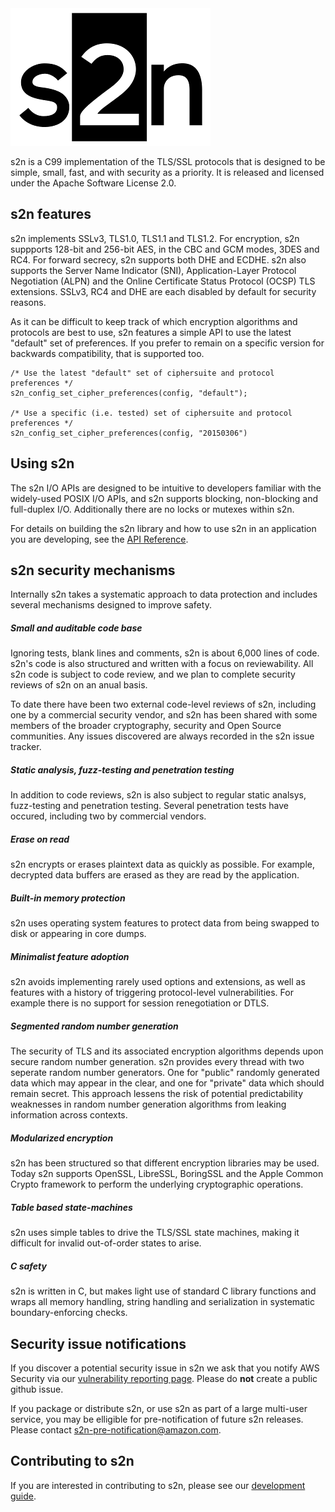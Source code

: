 <img src="docs/images/s2n_logo_github.png" alt="s2n">

s2n is a C99 implementation of the TLS/SSL protocols that is designed to be simple, small, fast, and with security as a priority. It is released and licensed under the Apache Software License 2.0. 

## s2n features

s2n implements SSLv3, TLS1.0, TLS1.1 and TLS1.2. For encryption, s2n suppports 128-bit and 256-bit AES, in the CBC and GCM modes, 3DES and RC4. For forward secrecy, s2n supports both DHE and ECDHE. s2n also supports the Server Name Indicator (SNI), Application-Layer Protocol Negotiation (ALPN) and the Online Certificate Status Protocol (OCSP) TLS extensions. SSLv3, RC4 and DHE are each disabled by default for security reasons. 

As it can be difficult to keep track of which encryption algorithms and protocols are best to use, s2n features a simple API to use the latest "default" set of preferences. If you prefer to remain on a specific version for backwards compatibility, that is supported too. 

    /* Use the latest "default" set of ciphersuite and protocol preferences */
    s2n_config_set_cipher_preferences(config, "default");
    
    /* Use a specific (i.e. tested) set of ciphersuite and protocol preferences */
    s2n_config_set_cipher_preferences(config, "20150306")

## Using s2n

The s2n I/O APIs are designed to be intuitive to developers familiar with the widely-used POSIX I/O APIs, and s2n supports blocking, non-blocking and full-duplex I/O. Additionally there are no locks or mutexes within s2n. 

For details on building the s2n library and how to use s2n in an application you are developing, see the [API Reference](https://github.com/awslabs/s2n/blob/master/docs/USAGE-GUIDE.md).

## s2n security mechanisms

Internally s2n takes a systematic approach to data protection and includes several mechanisms designed to improve safety.

##### Small and auditable code base
Ignoring tests, blank lines and comments, s2n is about 6,000 lines of code. s2n's code is also structured and written with a focus on reviewability. All s2n code is subject to code review, and we plan to complete security reviews of s2n on an anual basis.

To date there have been two external code-level reviews of s2n, including one by a commercial security vendor, and s2n has been shared with some members of the broader cryptography, security and Open Source communities. Any issues discovered are always recorded in the s2n issue tracker. 

##### Static analysis, fuzz-testing and penetration testing

In addition to code reviews, s2n is also subject to regular static analsys, fuzz-testing and penetration testing. Several penetration tests have occured, including two by commercial vendors.  

##### Erase on read
s2n encrypts or erases plaintext data as quickly as possible. For example, decrypted data buffers are erased as they are read by the application.

##### Built-in memory protection
s2n uses operating system features to protect data from being swapped to disk or appearing in core dumps.

##### Minimalist feature adoption
s2n avoids implementing rarely used options and extensions, as well as features with a history of triggering protocol-level vulnerabilities. For example there is no support for session renegotiation or DTLS.

##### Segmented random number generation
The security of TLS and its associated encryption algorithms depends upon secure random number generation. s2n provides every thread with two seperate random number generators. One for "public" randomly generated data which may appear in the clear, and one for "private" data which should remain secret. This approach lessens the risk of potential predictability weaknesses in random number generation algorithms from leaking information across contexts. 

##### Modularized encryption
s2n has been structured so that different encryption libraries may be used. Today s2n supports OpenSSL, LibreSSL, BoringSSL and the Apple Common Crypto framework to perform the underlying cryptographic operations.

##### Table based state-machines
s2n uses simple tables to drive the TLS/SSL state machines, making it difficult for invalid out-of-order states to arise. 

##### C safety
s2n is written in C, but makes light use of standard C library functions and wraps all memory handling, string handling and serialization in systematic boundary-enforcing checks. 

## Security issue notifications
If you discover a potential security issue in s2n we ask that you notify
AWS Security via our [vulnerability reporting page](http://aws.amazon.com/security/vulnerability-reporting/). Please do **not** create a public github issue. 

If you package or distribute s2n, or use s2n as part of a large multi-user service, you may be elligible for pre-notification of future s2n releases. Please contact s2n-pre-notification@amazon.com.  

## Contributing to s2n
If you are interested in contributing to s2n, please see our [development guide](https://github.com/awslabs/s2n/blob/master/docs/DEVELOPMENT-GUIDE.md).
